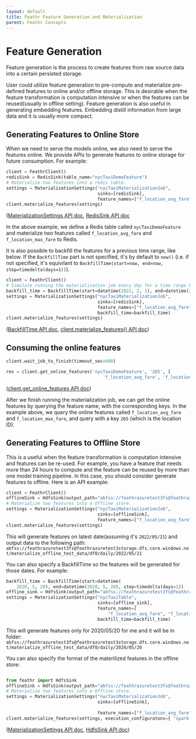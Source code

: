 ```yaml
---
layout: default
title: Feathr Feature Generation and Materialization
parent: Feathr Concepts
---
```


# Feature Generation
Feature generation is the process to create features from raw source data into a certain persisted storage.

User could utilize feature generation to pre-compute and materialize pre-defined features to online and/or offline storage. This is desirable when the feature transformation is computation intensive or when the features can be reused(usually in offline setting). Feature generation is also useful in generating embedding features. Embedding distill information from large data and it is usually more compact.

## Generating Features to Online Store
When we need to serve the models online, we also need to serve the features online. We provide APIs to generate features to online storage for future consumption. For example:
```python
client = FeathrClient()
redisSink = RedisSink(table_name="nycTaxiDemoFeature")
# Materialize two features into a redis table.
settings = MaterializationSettings("nycTaxiMaterializationJob",
                                   sinks=[redisSink],
                                   feature_names=["f_location_avg_fare", "f_location_max_fare"])
client.materialize_features(settings)
```

([MaterializationSettings API doc](https://feathr.readthedocs.io/en/latest/feathr.html#feathr.MaterializationSettings),
[RedisSink API doc](https://feathr.readthedocs.io/en/latest/feathr.html#feathr.RedisSink)

In the above example, we define a Redis table called `nycTaxiDemoFeature` and materialize two features called `f_location_avg_fare` and `f_location_max_fare` to Redis.

It is also possible to backfill the features for a previous time range, like below. If the `BackfillTime` part is not specified, it's by default to `now()` (i.e. if not specified, it's equivilant to `BackfillTime(start=now, end=now, step=timedelta(days=1))`).

```python
client = FeathrClient()
# Simulate running the materialization job every day for a time range between 2/1/22 and 2/20/22
backfill_time = BackfillTime(start=datetime(2022, 2, 1), end=datetime(2022, 2, 20), step=timedelta(days=1))
settings = MaterializationSettings("nycTaxiMaterializationJob",
                                   sinks=[redisSink],
                                   feature_names=["f_location_avg_fare", "f_location_max_fare"],
                                   backfill_time=backfill_time)
client.materialize_features(settings)
```

([BackfillTime API doc](https://feathr.readthedocs.io/en/latest/feathr.html#feathr.BackfillTime),
[client.materialize_features() API doc](https://feathr.readthedocs.io/en/latest/feathr.html#feathr.FeathrClient.materialize_features))

## Consuming the online features

```python
client.wait_job_to_finish(timeout_sec=600)

res = client.get_online_features('nycTaxiDemoFeature', '265', [
                                     'f_location_avg_fare', 'f_location_max_fare'])
```

([client.get_online_features API doc](https://feathr.readthedocs.io/en/latest/feathr.html#feathr.FeathrClient.get_online_features))

After we finish running the materialization job, we can get the online features by querying the feature name, with the 
corresponding keys. In the example above, we query the online features called `f_location_avg_fare` and 
`f_location_max_fare`, and query with a key `265` (which is the location ID).

## Generating Features to Offline Store

This is a useful when the feature transformation is computation intensive and features can be re-used. For example, you 
have a feature that needs more than 24 hours to compute and the feature can be reused by more than one model training 
pipeline. In this case, you should consider generate features to offline. Here is an API example:

```python
client = FeathrClient()
offlineSink = HdfsSink(output_path="abfss://feathrazuretest3fs@feathrazuretest3storage.dfs.core.windows.net/materialize_offline_test_data/")
# Materialize two features into a Offline store.
settings = MaterializationSettings("nycTaxiMaterializationJob",
                                   sinks=[offlineSink],
                                   feature_names=["f_location_avg_fare", "f_location_max_fare"])
client.materialize_features(settings)
```

This will generate features on latest date(assuming it's `2022/05/21`) and output data to the following path: 
`abfss://feathrazuretest3fs@feathrazuretest3storage.dfs.core.windows.net/materialize_offline_test_data/df0/daily/2022/05/21`

You can also specify a BackfillTime so the features will be generated for those dates. For example:

```Python
backfill_time = BackfillTime(start=datetime(
    2020, 5, 20), end=datetime(2020, 5, 20), step=timedelta(days=1))
offline_sink = HdfsSink(output_path="abfss://feathrazuretest3fs@feathrazuretest3storage.dfs.core.windows.net/materialize_offline_test_data/")
settings = MaterializationSettings("nycTaxiTable",
                                   sinks=[offline_sink],
                                   feature_names=[
                                       "f_location_avg_fare", "f_location_max_fare"],
                                   backfill_time=backfill_time)
```

This will generate features only for 2020/05/20 for me and it will be in folder:
`abfss://feathrazuretest3fs@feathrazuretest3storage.dfs.core.windows.net/materialize_offline_test_data/df0/daily/2020/05/20`

You can also specify the format of the materilized features in the offline store:

```python

from feathr import HdfsSink
offlineSink = HdfsSink(output_path="abfss://feathrazuretest3fs@feathrazuretest3storage.dfs.core.windows.net/materialize_offline_test_data_xiaoyzhu/")
# Materialize two features into a Offline store.
settings = MaterializationSettings("nycTaxiMaterializationJob",
                                   sinks=[offlineSink],
                                   
                                   feature_names=["f_location_avg_fare", "f_location_max_fare"])
client.materialize_features(settings, execution_configuratons={ "spark.feathr.outputFormat": "parquet"},)

```

([MaterializationSettings API doc](https://feathr.readthedocs.io/en/latest/feathr.html#feathr.MaterializationSettings),
[HdfsSink API doc](https://feathr.readthedocs.io/en/latest/feathr.html#feathr.HdfsSink))
